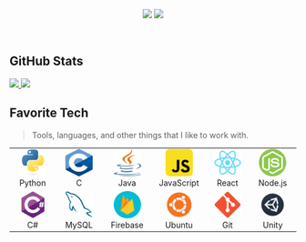 
<p align="center">
<a href="https://www.linkedin.com/in/adlv31/"><img  src="https://img.shields.io/badge/linkedin-%230077B5.svg?&style=for-the-badge&logo=linkedin&logoColor=white" height=35 target="_blank" ></a>
<a href="https://www.instagram.com/andres_dl31/"><img src="https://img.shields.io/badge/instagram-%23E4405F.svg?&style=for-the-badge&logo=instagram&logoColor=white" height=35 target="_blank" ></a> 
</p>

<br>

<h2 align="left">GitHub Stats</h2>

<a href="https://github.com/AVS1508">
  <img height="180em" src="https://github-readme-stats.vercel.app/api?username=Andruixxd31&theme=buefy&show_icons=true" />
  <img height="180em" src="https://github-readme-stats.vercel.app/api/top-langs/?username=Andruixxd31&theme=buefy&layout=compact" />
</a>
<br>

<h2 align="left">Favorite Tech</h2>

> Tools, languages, and other things that I like to work with.

<p align="center">
<table border="0">
  <tr>
  <td align="center" width="96">
      <a href="https://www.python.org/" >
        <img src="./images/Python.svg" width="48" target="_blank"  height="48" alt="Python" />
      </a>
      <br>Python
    </td>
    <td align="center" width="96">
      <a href="https://devdocs.io/c/">
        <img src="./images/C.svg" width="48" target="_blank"  height="48" alt="C" />
      </a>
      <br>C
    </td>
    <td align="center" width="96">
      <a href="https://docs.oracle.com/en/java/" >
        <img src="./images/Java.png" width="48" target="_blank"  height="48" alt="Java" />
      </a>
      <br>Java
    </td>
     <td align="center" width="96">
      <a href="https://devdocs.io/javascript/" >
        <img src="./images/JavaScript.svg" width="48" target="_blank"  height="48" alt="JavaScript" />
      </a>
      <br>JavaScript
    </td>
    <td align="center" width="96">
      <a href="https://es.reactjs.org/docs/getting-started.html">
        <img src="./images/React.svg" width="48" target="_blank"  height="48" alt="React"/>
      </a>
      <br>React
    </td>
    <td align="center" width="96">
      <a href="https://nodejs.org/es/docs/">
        <img src="./images/Node.png" width="48" target="_blank"  height="48" alt="Node.js" />
      </a>
      <br>Node.js
    </td>
  </tr>
  <tr>
   <td align="center" width="96">
      <a href="https://docs.microsoft.com/en-us/dotnet/csharp/">
        <img src="./images/CSharp.svg" width="48" target="_blank"  height="48" alt="C#" />
      </a>
      <br>C#
    </td>
    <td align="center" width="96">
      <a href="https://dev.mysql.com/doc/">
        <img src="./images/MySQL.svg" width="48" target="_blank"  height="48" alt="MySQL" />
      </a>
      <br>MySQL
    </td>
    <td align="center" width="96">
      <a href="https://firebase.google.com/docs" >
        <img src="./images/Firebase.svg" width="48" target="_blank"  height="48" alt="Firebase" />
      </a>
      <br>Firebase
    </td>
     <td align="center" width="96">
      <a href="https://help.ubuntu.com/">
        <img src="./images/Ubuntu.svg" width="48" target="_blank"  height="48" alt="Ubuntu" />
      </a>
      <br>Ubuntu
    </td>
    <td align="center" width="96">
      <a href="https://git-scm.com/doc">
        <img src="./images/Git.svg" width="48" target="_blank"  height="48" alt="Git" />
      </a>
      <br>Git
    </td>
    <td align="center"  width="96">
      <a href="https://docs.unity3d.com/Manual/index.html">
        <img src="./images/Unity.png" width="48" target="_blank"  height="48" alt="Unity" />
      </a>
      <br>Unity
    </td>
  </tr>
</table>
</p>
